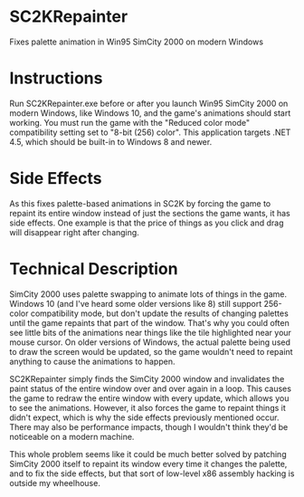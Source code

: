 # SC2KRepainter
Fixes palette animation in Win95 SimCity 2000 on modern Windows

# Instructions
Run SC2KRepainter.exe before or after you launch Win95 SimCity 2000 on modern Windows, like Windows 10, and the game's animations should start working. You must run the game with the "Reduced color mode" compatibility setting set to "8-bit (256) color". This application targets .NET 4.5, which should be built-in to Windows 8 and newer.

# Side Effects
As this fixes palette-based animations in SC2K by forcing the game to repaint its entire window instead of just the sections the game wants, it has side effects. One example is that the price of things as you click and drag will disappear right after changing.

# Technical Description
SimCity 2000 uses palette swapping to animate lots of things in the game. Windows 10 (and I've heard some older versions like 8) still support 256-color compatibility mode, but don't update the results of changing palettes until the game repaints that part of the window. That's why you could often see little bits of the animations near things like the tile highlighted near your mouse cursor. On older versions of Windows, the actual palette being used to draw the screen would be updated, so the game wouldn't need to repaint anything to cause the animations to happen.

SC2KRepainter simply finds the SimCity 2000 window and invalidates the paint status of the entire window over and over again in a loop. This causes the game to redraw the entire window with every update, which allows you to see the animations. However, it also forces the game to repaint things it didn't expect, which is why the side effects previously mentioned occur. There may also be performance impacts, though I wouldn't think they'd be noticeable on a modern machine.

This whole problem seems like it could be much better solved by patching SimCity 2000 itself to repaint its window every time it changes the palette, and to fix the side effects, but that sort of low-level x86 assembly hacking is outside my wheelhouse.
